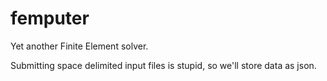# femputer
Yet another Finite Element solver.

Submitting space delimited input files is stupid, so we'll store data as json.

